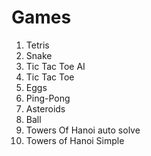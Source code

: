 # Games

1. Tetris
2. Snake
3. Tic Tac Toe AI
4. Tic Tac Toe
5. Eggs
6. Ping-Pong
7. Asteroids
8. Ball
9. Towers Of Hanoi auto solve
10. Towers of Hanoi Simple
